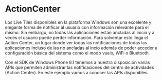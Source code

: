 # ActionCenter
Los Live Tiles disponibles en la plataforma Windows son una excelente y elegante forma de notificar al usuario con información relevante para el mismo. Sin embargo, no todas las aplicaciones están ancladas al inicio y a veces el usuario puede perder información. Para solventar esto llega el Action Center, un lugar donde ver todas las notificaciones de todas las aplicaciones incluso de las no ancladas al incio además de poder acceder a configuración básica del sistema como el modo vuelo, WiFi o Bluetooth.

Con el SDK de Windows Phone 8.1 tenemos a nuestra disposición varias APIs que permiten administrar las notificaciones del centro de actividades (Action Center). En este ejemplo vamos a conocer las APIs disponibles.